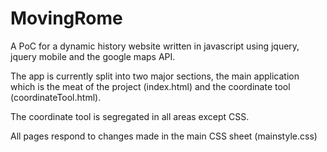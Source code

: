 # MovingRome
A PoC for a dynamic history website written in javascript using jquery, jquery mobile and the google maps API. 

The app is currently split into two major sections, the main application which is the meat of the project (index.html) 
and the coordinate tool (coordinateTool.html). 

The coordinate tool is segregated in all areas except CSS.

All pages respond to changes made in the main CSS sheet (mainstyle.css)

